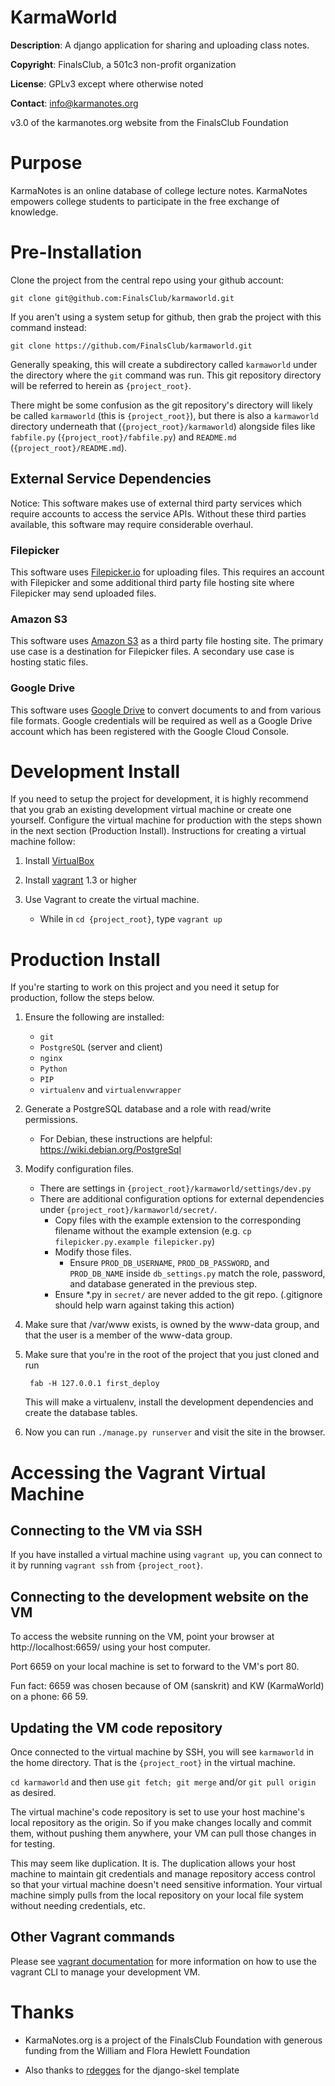 # KarmaWorld
__Description__: A django application for sharing and uploading class notes.

__Copyright__: FinalsClub, a 501c3 non-profit organization

__License__: GPLv3 except where otherwise noted

__Contact__: info@karmanotes.org

v3.0 of the karmanotes.org website from the FinalsClub Foundation




# Purpose

KarmaNotes is an online database of college lecture notes.  KarmaNotes empowers college students to participate in the free exchange of knowledge. 

# Pre-Installation

Clone the project from the central repo using your github account:

    git clone git@github.com:FinalsClub/karmaworld.git

If you aren't using a system setup for github, then grab the project with
this command instead:

    git clone https://github.com/FinalsClub/karmaworld.git

Generally speaking, this will create a subdirectory called `karmaworld` under
the directory where the `git` command was run. This git repository directory
will be referred to herein as `{project_root}`.

There might be some confusion as the git repository's directory will likely be
called `karmaworld` (this is `{project_root}`), but there is also a `karmaworld`
directory underneath that (`{project_root}/karmaworld`) alongside files like
`fabfile.py` (`{project_root}/fabfile.py`) and `README.md`
(`{project_root}/README.md`).

## External Service Dependencies

Notice: This software makes use of external third party services which require accounts to access the service APIs. Without these third parties available, this software may require considerable overhaul.

### Filepicker
This software uses [Filepicker.io](https://www.inkfilepicker.com/) for uploading files. This requires an account with Filepicker and some additional third party file hosting site where Filepicker may send uploaded files.

### Amazon S3
This software uses [Amazon S3](http://aws.amazon.com/s3/) as a third party file hosting site. The primary use case is a destination for Filepicker files.  A secondary use case is hosting static files.

### Google Drive
This software uses [Google Drive](https://developers.google.com/drive/) to convert documents to and from various file formats. Google credentials will be required as well as a Google Drive account which has been registered with the Google Cloud Console.

# Development Install

If you need to setup the project for development, it is highly recommend that
you grab an existing development virtual machine or create one yourself. 
Configure the virtual machine for production with the steps shown in the
next section (Production Install). Instructions for creating a virtual machine
follow:

1. Install [VirtualBox](http://www.virtualbox.com/)

1. Install [vagrant](http://www.vagrantup.com/) 1.3 or higher

1. Use Vagrant to create the virtual machine.
    * While in `cd {project_root}`, type `vagrant up`

# Production Install

If you're starting to work on this project and you need it setup for production,
follow the steps below.

1. Ensure the following are installed:
   * `git`
   * `PostgreSQL` (server and client)
   * `nginx`
   * `Python`
   * `PIP`
   * `virtualenv` and `virtualenvwrapper`

1. Generate a PostgreSQL database and a role with read/write permissions.
   * For Debian, these instructions are helpful: https://wiki.debian.org/PostgreSql

1. Modify configuration files.
   * There are settings in `{project_root}/karmaworld/settings/dev.py`
   * There are additional configuration options for external dependencies
     under `{project_root}/karmaworld/secret/`.
       * Copy files with the example extension to the corresponding filename
         without the example extension (e.g.
         `cp filepicker.py.example filepicker.py`) 
       * Modify those files.
           * Ensure `PROD_DB_USERNAME`, `PROD_DB_PASSWORD`, and `PROD_DB_NAME`
             inside `db_settings.py` match the role, password, and database
             generated in the previous step.
       * Ensure *.py in `secret/` are never added to the git repo. (.gitignore
         should help warn against taking this action)

1. Make sure that /var/www exists, is owned by the www-data group, and that
   the user is a member of the www-data group.

1. Make sure that you're in the root of the project that you just cloned and
   run

        fab -H 127.0.0.1 first_deploy

   This will make a virtualenv, install the development dependencies and create
   the database tables.

1. Now you can run ``./manage.py runserver`` and visit the site in the browser.

# Accessing the Vagrant Virtual Machine

## Connecting to the VM via SSH
If you have installed a virtual machine using `vagrant up`, you can connect
to it by running `vagrant ssh` from `{project_root}`.

## Connecting to the development website on the VM
To access the website running on the VM, point your browser at
http://localhost:6659/ using your host computer.

Port 6659 on your local machine is set to forward to the VM's port 80.

Fun fact: 6659 was chosen because of OM (sanskrit) and KW (KarmaWorld) on a
phone: 66 59.

## Updating the VM code repository
Once connected to the virtual machine by SSH, you will see `karmaworld` in
the home directory. That is the `{project_root}` in the virtual machine.

`cd karmaworld` and then use `git fetch; git merge` and/or `git pull origin` as
desired.

The virtual machine's code repository is set to use your host machine's
local repository as the origin. So if you make changes locally and commit them,
without pushing them anywhere, your VM can pull those changes in for testing.

This may seem like duplication. It is. The duplication allows your host machine
to maintain git credentials and manage repository access control so that your
virtual machine doesn't need sensitive information. Your virtual machine simply
pulls from the local repository on your local file system without needing
credentials, etc.

## Other Vagrant commands
Please see [vagrant documentation](http://docs.vagrantup.com/v2/cli/index.html)
for more information on how to use the vagrant CLI to manage your development
VM.

Thanks
======

* KarmaNotes.org is a project of the FinalsClub Foundation with generous funding from the William and Flora Hewlett Foundation

* Also thanks to [rdegges](https://github.com/rdegges/django-skel) for the django-skel template

